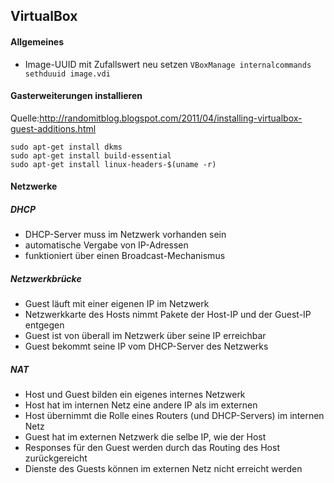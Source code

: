 ## VirtualBox

#### Allgemeines

- Image-UUID mit Zufallswert neu setzen `VBoxManage internalcommands sethduuid image.vdi`

#### Gasterweiterungen installieren

Quelle:http://randomitblog.blogspot.com/2011/04/installing-virtualbox-guest-additions.html

```
sudo apt-get install dkms
sudo apt-get install build-essential
sudo apt-get install linux-headers-$(uname -r)
```

#### Netzwerke

##### DHCP

- DHCP-Server muss im Netzwerk vorhanden sein
- automatische Vergabe von IP-Adressen
- funktioniert über einen Broadcast-Mechanismus

##### Netzwerkbrücke

- Guest läuft mit einer eigenen IP im Netzwerk
- Netzwerkkarte des Hosts nimmt Pakete der Host-IP und der Guest-IP entgegen
- Guest ist von überall im Netzwerk über seine IP erreichbar
- Guest bekommt seine IP vom DHCP-Server des Netzwerks

##### NAT

- Host und Guest bilden ein eigenes internes Netzwerk
- Host hat im internen Netz eine andere IP als im externen
- Host übernimmt die Rolle eines Routers (und DHCP-Servers) im internen Netz
- Guest hat im externen Netzwerk die selbe IP, wie der Host
- Responses für den Guest werden durch das Routing des Host zurückgereicht
- Dienste des Guests können im externen Netz nicht erreicht werden
